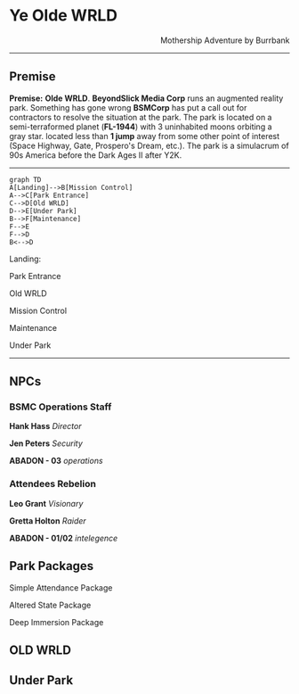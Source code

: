 # Ye Olde WRLD
<div style="text-align: right"> Mothership Adventure by Burrbank </div>


---

## Premise

**Premise:** **Olde WRLD**. **BeyondSlick Media Corp** runs an augmented reality park. Something has gone wrong **BSMCorp** has put a call out for contractors to resolve the situation at the park. The park is located on a semi-terraformed planet (**FL-1944**) with 3 uninhabited moons orbiting a gray star. located less than **1 jump** away from some other point of interest (Space Highway, Gate, Prospero's Dream, etc.). The park is a simulacrum of 90s America before the Dark Ages II after Y2K.

---

```mermaid
graph TD
A[Landing]-->B[Mission Control]
A-->C[Park Entrance]
C-->D[Old WRLD]
D-->E[Under Park]
B-->F[Maintenance]
F-->E
F-->D
B<-->D

```

Landing:

Park Entrance

Old WRLD

Mission Control

Maintenance

Under Park



---

## NPCs

### BSMC Operations Staff
**Hank Hass** *Director*

**Jen Peters** *Security*

**ABADON - 03**  *operations*



### Attendees Rebelion

**Leo Grant** *Visionary*

**Gretta Holton** *Raider*

**ABADON - 01/02** *intelegence*



## Park Packages

Simple Attendance Package

Altered State Package

Deep Immersion Package

## OLD WRLD



## Under Park

